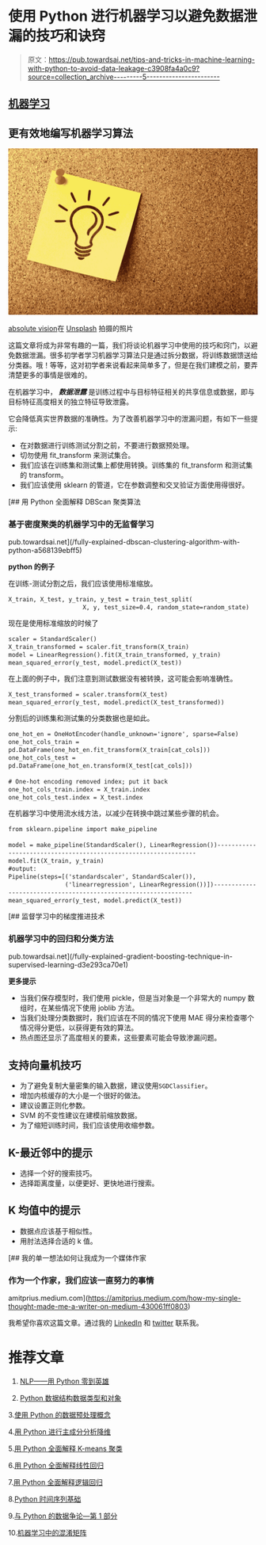 # 使用 Python 进行机器学习以避免数据泄漏的技巧和诀窍

> 原文：<https://pub.towardsai.net/tips-and-tricks-in-machine-learning-with-python-to-avoid-data-leakage-c3908fa4a0c9?source=collection_archive---------5----------------------->

## [机器学习](https://towardsai.net/p/category/machine-learning)

## 更有效地编写机器学习算法

![](img/9506cfe9a46617ef04fcc89122689132.png)

[absolute vision](https://unsplash.com/@freegraphictoday?utm_source=medium&utm_medium=referral)在 [Unsplash](https://unsplash.com?utm_source=medium&utm_medium=referral) 拍摄的照片

这篇文章将成为非常有趣的一篇，我们将谈论机器学习中使用的技巧和窍门，以避免数据泄漏。很多初学者学习机器学习算法只是通过拆分数据，将训练数据馈送给分类器。哦！等等，这对初学者来说看起来简单多了，但是在我们建模之前，要弄清楚更多的事情是很难的。

在机器学习中， ***数据泄露*** 是训练过程中与目标特征相关的共享信息或数据，即与目标特征高度相关的独立特征导致泄露。

它会降低真实世界数据的准确性。为了改善机器学习中的泄漏问题，有如下一些提示:

*   在对数据进行训练测试分割之前，不要进行数据预处理。
*   切勿使用 fit_transform 来测试集合。
*   我们应该在训练集和测试集上都使用转换。训练集的 fit_transform 和测试集的 transform。
*   我们应该使用 sklearn 的管道，它在参数调整和交叉验证方面使用得很好。

[](/fully-explained-dbscan-clustering-algorithm-with-python-a568139ebff5) [## 用 Python 全面解释 DBScan 聚类算法

### 基于密度聚类的机器学习中的无监督学习

pub.towardsai.net](/fully-explained-dbscan-clustering-algorithm-with-python-a568139ebff5) 

**python 的例子**

在训练-测试分割之后，我们应该使用标准缩放。

```
X_train, X_test, y_train, y_test = train_test_split(
                     X, y, test_size=0.4, random_state=random_state)
```

现在是使用标准缩放的时候了

```
scaler = StandardScaler()
X_train_transformed = scaler.fit_transform(X_train)
model = LinearRegression().fit(X_train_transformed, y_train)
mean_squared_error(y_test, model.predict(X_test))
```

在上面的例子中，我们注意到测试数据没有被转换，这可能会影响准确性。

```
X_test_transformed = scaler.transform(X_test)
mean_squared_error(y_test, model.predict(X_test_transformed))
```

分割后的训练集和测试集的分类数据也是如此。

```
one_hot_en = OneHotEncoder(handle_unknown='ignore', sparse=False)
one_hot_cols_train = pd.DataFrame(one_hot_en.fit_transform(X_train[cat_cols]))
one_hot_cols_test = pd.DataFrame(one_hot_en.transform(X_test[cat_cols]))

# One-hot encoding removed index; put it back
one_hot_cols_train.index = X_train.index
one_hot_cols_test.index = X_test.index
```

在机器学习中使用流水线方法，以减少在转换中跳过某些步骤的机会。

```
from sklearn.pipeline import make_pipeline

model = make_pipeline(StandardScaler(), LinearRegression())----------------------------------------------------------------
model.fit(X_train, y_train)
#output:
Pipeline(steps=[('standardscaler', StandardScaler()),
                ('linearregression', LinearRegression())])----------------------------------------------------------------
mean_squared_error(y_test, model.predict(X_test))
```

[](/fully-explained-gradient-boosting-technique-in-supervised-learning-d3e293ca70e1) [## 监督学习中的梯度推进技术

### 机器学习中的回归和分类方法

pub.towardsai.net](/fully-explained-gradient-boosting-technique-in-supervised-learning-d3e293ca70e1) 

**更多提示**

*   当我们保存模型时，我们使用 pickle，但是当对象是一个非常大的 numpy 数组时，在某些情况下使用 joblib 方法。
*   当我们处理分类数据时，我们应该在不同的情况下使用 MAE 得分来检查哪个情况得分更低，以获得更有效的算法。
*   热点图还显示了高度相关的要素，这些要素可能会导致渗漏问题。

## 支持向量机技巧

*   为了避免复制大量密集的输入数据，建议使用`SGDClassifier`。
*   增加内核缓存的大小是一个很好的做法。
*   建议设置正则化参数。
*   SVM 的不变性建议在建模前缩放数据。
*   为了缩短训练时间，我们应该使用收缩参数。

## K-最近邻中的提示

*   选择一个好的搜索技巧。
*   选择距离度量，以便更好、更快地进行搜索。

## K 均值中的提示

*   数据点应该基于相似性。
*   用肘法选择合适的 k 值。

[](https://amitprius.medium.com/how-my-single-thought-made-me-a-writer-on-medium-430061ff0803) [## 我的单一想法如何让我成为一个媒体作家

### 作为一个作家，我们应该一直努力的事情

amitprius.medium.com](https://amitprius.medium.com/how-my-single-thought-made-me-a-writer-on-medium-430061ff0803) 

我希望你喜欢这篇文章。通过我的 [LinkedIn](https://www.linkedin.com/in/data-scientist-95040a1ab/) 和 [twitter](https://twitter.com/amitprius) 联系我。

# 推荐文章

1.  [NLP——用 Python 零到英雄](https://medium.com/towards-artificial-intelligence/nlp-zero-to-hero-with-python-2df6fcebff6e?sk=2231d868766e96b13d1e9d7db6064df1)

2. [Python 数据结构数据类型和对象](https://medium.com/towards-artificial-intelligence/python-data-structures-data-types-and-objects-244d0a86c3cf?sk=42f4b462499f3fc3a160b21e2c94dba6)

3.[使用 Python 的数据预处理概念](/data-preprocessing-concepts-with-python-b93c63f14bb6?source=friends_link&sk=5cc4ac66c6c02a6f02077fd43df9681a)

4.[用 Python 进行主成分分析降维](/principal-component-analysis-in-dimensionality-reduction-with-python-1a613006d531?source=friends_link&sk=3ed0671fdc04ba395dd36478bcea8a55)

5.[用 Python 全面解释 K-means 聚类](https://medium.com/towards-artificial-intelligence/fully-explained-k-means-clustering-with-python-e7caa573176a?source=friends_link&sk=9c5c613ceb10f2d203712634f3b6fb28)

6.[用 Python 全面解释线性回归](https://medium.com/towards-artificial-intelligence/fully-explained-linear-regression-with-python-fe2b313f32f3?source=friends_link&sk=53c91a2a51347ec2d93f8222c0e06402)

7.[用 Python 全面解释逻辑回归](https://medium.com/towards-artificial-intelligence/fully-explained-logistic-regression-with-python-f4a16413ddcd?source=friends_link&sk=528181f15a44e48ea38fdd9579241a78)

8.[Python 时间序列基础](https://medium.com/towards-artificial-intelligence/basic-of-time-series-with-python-a2f7cb451a76?source=friends_link&sk=09d77be2d6b8779973e41ab54ebcf6c5)

9.[与 Python 的数据争论—第 1 部分](/data-wrangling-with-python-part-1-969e3cc81d69?source=friends_link&sk=9c3649cf20f31a5c9ead51c50c89ba0b)

10.[机器学习中的混淆矩阵](https://medium.com/analytics-vidhya/confusion-matrix-in-machine-learning-91b6e2b3f9af?source=friends_link&sk=11c6531da0bab7b504d518d02746d4cc)